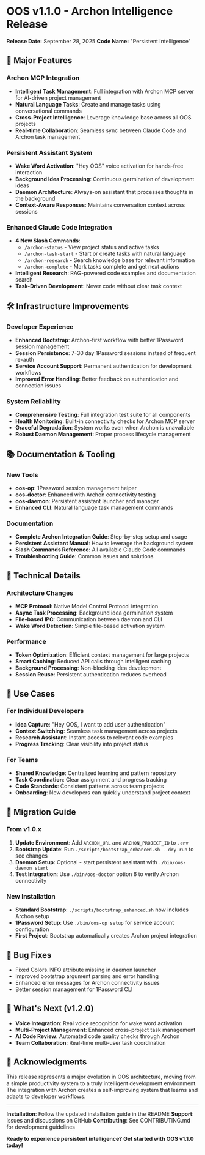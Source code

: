 # OOS v1.1.0 - Archon Intelligence Release

**Release Date:** September 28, 2025
**Code Name:** "Persistent Intelligence"

## 🚀 Major Features

### Archon MCP Integration
- **Intelligent Task Management**: Full integration with Archon MCP server for AI-driven project management
- **Natural Language Tasks**: Create and manage tasks using conversational commands
- **Cross-Project Intelligence**: Leverage knowledge base across all OOS projects
- **Real-time Collaboration**: Seamless sync between Claude Code and Archon task management

### Persistent Assistant System
- **Wake Word Activation**: "Hey OOS" voice activation for hands-free interaction
- **Background Idea Processing**: Continuous germination of development ideas
- **Daemon Architecture**: Always-on assistant that processes thoughts in the background
- **Context-Aware Responses**: Maintains conversation context across sessions

### Enhanced Claude Code Integration
- **4 New Slash Commands**:
  - `/archon-status` - View project status and active tasks
  - `/archon-task-start` - Start or create tasks with natural language
  - `/archon-research` - Search knowledge base for relevant information
  - `/archon-complete` - Mark tasks complete and get next actions
- **Intelligent Research**: RAG-powered code examples and documentation search
- **Task-Driven Development**: Never code without clear task context

## 🛠️ Infrastructure Improvements

### Developer Experience
- **Enhanced Bootstrap**: Archon-first workflow with better 1Password session management
- **Session Persistence**: 7-30 day 1Password sessions instead of frequent re-auth
- **Service Account Support**: Permanent authentication for development workflows
- **Improved Error Handling**: Better feedback on authentication and connection issues

### System Reliability
- **Comprehensive Testing**: Full integration test suite for all components
- **Health Monitoring**: Built-in connectivity checks for Archon MCP server
- **Graceful Degradation**: System works even when Archon is unavailable
- **Robust Daemon Management**: Proper process lifecycle management

## 📚 Documentation & Tooling

### New Tools
- **oos-op**: 1Password session management helper
- **oos-doctor**: Enhanced with Archon connectivity testing
- **oos-daemon**: Persistent assistant launcher and manager
- **Enhanced CLI**: Natural language task management commands

### Documentation
- **Complete Archon Integration Guide**: Step-by-step setup and usage
- **Persistent Assistant Manual**: How to leverage the background system
- **Slash Commands Reference**: All available Claude Code commands
- **Troubleshooting Guide**: Common issues and solutions

## 🔧 Technical Details

### Architecture Changes
- **MCP Protocol**: Native Model Control Protocol integration
- **Async Task Processing**: Background idea germination system
- **File-based IPC**: Communication between daemon and CLI
- **Wake Word Detection**: Simple file-based activation system

### Performance
- **Token Optimization**: Efficient context management for large projects
- **Smart Caching**: Reduced API calls through intelligent caching
- **Background Processing**: Non-blocking idea development
- **Session Reuse**: Persistent authentication reduces overhead

## 🎯 Use Cases

### For Individual Developers
- **Idea Capture**: "Hey OOS, I want to add user authentication"
- **Context Switching**: Seamless task management across projects
- **Research Assistant**: Instant access to relevant code examples
- **Progress Tracking**: Clear visibility into project status

### For Teams
- **Shared Knowledge**: Centralized learning and pattern repository
- **Task Coordination**: Clear assignment and progress tracking
- **Code Standards**: Consistent patterns across team projects
- **Onboarding**: New developers can quickly understand project context

## 🔄 Migration Guide

### From v1.0.x
1. **Update Environment**: Add `ARCHON_URL` and `ARCHON_PROJECT_ID` to `.env`
2. **Bootstrap Update**: Run `./scripts/bootstrap_enhanced.sh --dry-run` to see changes
3. **Daemon Setup**: Optional - start persistent assistant with `./bin/oos-daemon start`
4. **Test Integration**: Use `./bin/oos-doctor` option 6 to verify Archon connectivity

### New Installation
- **Standard Bootstrap**: `./scripts/bootstrap_enhanced.sh` now includes Archon setup
- **1Password Setup**: Use `./bin/oos-op setup` for service account configuration
- **First Project**: Bootstrap automatically creates Archon project integration

## 🐛 Bug Fixes
- Fixed Colors.INFO attribute missing in daemon launcher
- Improved bootstrap argument parsing and error handling
- Enhanced error messages for Archon connectivity issues
- Better session management for 1Password CLI

## 🔮 What's Next (v1.2.0)
- **Voice Integration**: Real voice recognition for wake word activation
- **Multi-Project Management**: Enhanced cross-project task management
- **AI Code Review**: Automated code quality checks through Archon
- **Team Collaboration**: Real-time multi-user task coordination

## 🙏 Acknowledgments
This release represents a major evolution in OOS architecture, moving from a simple productivity system to a truly intelligent development environment. The integration with Archon creates a self-improving system that learns and adapts to developer workflows.

---

**Installation**: Follow the updated installation guide in the README
**Support**: Issues and discussions on GitHub
**Contributing**: See CONTRIBUTING.md for development guidelines

**Ready to experience persistent intelligence? Get started with OOS v1.1.0 today!**